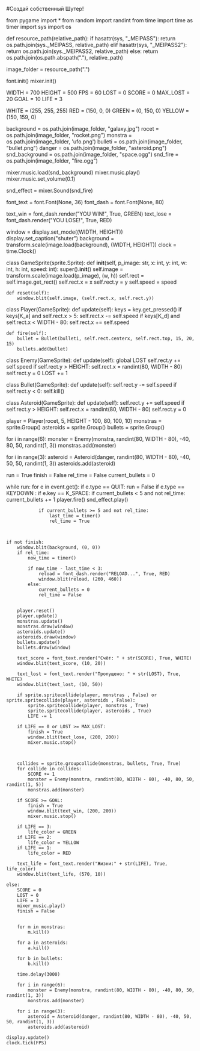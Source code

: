 #Создай собственный Шутер!

from pygame import *
from random import randint
from time import time as timer 
import sys
import os



def resource_path(relative_path):
    if hasattr(sys, "_MEIPASS"):
        return os.path.join(sys._MEIPASS, relative_path)
    elif hasattr(sys, "_MEIPASS2"):
        return os.path.join(sys._MEIPASS2, relative_path)
    else:
        return os.path.join(os.path.abspath("."), relative_path)

image_folder = resource_path(".")

font.init()
mixer.init()

WIDTH = 700
HEIGHT = 500
FPS = 60
LOST = 0
SCORE = 0
MAX_LOST = 20
GOAL = 10
LIFE = 3

 

WHITE = (255, 255, 255)
RED = (150, 0, 0)
GREEN = (0, 150, 0)
YELLOW = (150, 159, 0)

background = os.path.join(image_folder, "galaxy.jpg")
rocet = os.path.join(image_folder, "rocket.png")
monstra = os.path.join(image_folder, 'ufo.png')
bulleti = os.path.join(image_folder, "bullet.png")
danger = os.path.join(image_folder, "asteroid.png")
snd_background = os.path.join(image_folder, "space.ogg")
snd_fire =  os.path.join(image_folder, "fire.ogg")


mixer.music.load(snd_background)
mixer.music.play()
mixer.music.set_volume(0.1)


snd_effect = mixer.Sound(snd_fire)     


font_text = font.Font(None, 36)
font_dash = font.Font(None, 80)

text_win = font_dash.render("YOU WIN!", True, GREEN)
text_lose = font_dash.render("YOU LOSE!", True, RED)

window = display.set_mode((WIDTH, HEIGHT))
display.set_caption("shuter")
background = transform.scale(image.load(background), (WIDTH, HEIGHT))
clock = time.Clock()

class GameSprite(sprite.Sprite):
    def __init__(self, p_image: str, x: int, y: int, w: int, h: int, speed: int):
        super().__init__()
        self.image = transform.scale(image.load(p_image), (w, h))
        self.rect = self.image.get_rect()
        self.rect.x = x
        self.rect.y = y
        self.speed = speed

    def reset(self):
        window.blit(self.image, (self.rect.x, self.rect.y))



class Player(GameSprite):
    def update(self):
        keys = key.get_pressed()
        if keys[K_a] and self.rect.x > 5:
            self.rect.x -= self.speed
        if keys[K_d] and self.rect.x < WIDTH - 80:
            self.rect.x += self.speed
    
    def fire(self):
        bullet = Bullet(bulleti, self.rect.centerx, self.rect.top, 15, 20, 15)
        bullets.add(bullet)

class Enemy(GameSprite):
    def update(self):
        global LOST
        self.rect.y += self.speed
        if self.rect.y > HEIGHT:
            self.rect.x = randint(80, WIDTH - 80)
            self.rect.y = 0
            LOST += 1

class Bullet(GameSprite):
    def update(self):
        self.rect.y -= self.speed
        if self.rect.y < 0:
            self.kill()

class Asteroid(GameSprite):
    def update(self):
        self.rect.y += self.speed
        if self.rect.y > HEIGHT:
            self.rect.x = randint(80, WIDTH - 80)
            self.rect.y = 0





player = Player(rocet, 5, HEIGHT - 100, 80, 100, 10)
monstras = sprite.Group()
asteroids = sprite.Group()
bullets = sprite.Group()

for i in range(6):
    monster = Enemy(monstra, randint(80, WIDTH - 80), -40, 80, 50, randint(1, 3))
    monstras.add(monster)

for i in range(3):
    asteroid = Asteroid(danger, randint(80, WIDTH - 80), -40, 50, 50, randint(1, 3))
    asteroids.add(asteroid)






run = True
finish = False
rel_time = False
current_bullets = 0

while run:
    for e in event.get():
        if e.type == QUIT:
            run = False
        if e.type == KEYDOWN :
            if e.key == K_SPACE:
                if current_bullets < 5 and not rel_time:
                    current_bullets += 1
                    player.fire()
                    snd_effect.play()

                if current_bullets >= 5 and not rel_time:
                    last_time = timer()
                    rel_time = True



    if not finish:
        window.blit(background, (0, 0))
        if rel_time: 
            now_time = timer()

            if now_time - last_time < 3:
                reload = font_dash.render("RELOAD...", True, RED)
                window.blit(reload, (260, 460))
            else:
                current_bullets = 0
                rel_time = False


        player.reset()
        player.update()
        monstras.update()
        monstras.draw(window)
        asteroids.update()
        asteroids.draw(window)
        bullets.update()
        bullets.draw(window) 

        text_score = font_text.render("Счёт: " + str(SCORE), True, WHITE)
        window.blit(text_score, (10, 20))

        text_lost = font_text.render("Пропущено: " + str(LOST), True, WHITE)
        window.blit(text_lost, (10, 50))

        if sprite.spritecollide(player, monstras , False) or sprite.spritecollide(player, asteroids , False):
            sprite.spritecollide(player, monstras , True)
            sprite.spritecollide(player, asteroids , True)
            LIFE -= 1

        if LIFE == 0 or LOST >= MAX_LOST:
            finish = True
            window.blit(text_lose, (200, 200))
            mixer.music.stop()



        collides = sprite.groupcollide(monstras, bullets, True, True)
        for collide in collides:
            SCORE += 1
            monster = Enemy(monstra, randint(80, WIDTH - 80), -40, 80, 50, randint(1, 5))
            monstras.add(monster)

        if SCORE >= GOAL:
            finish = True
            window.blit(text_win, (200, 200))
            mixer.music.stop()
        
        if LIFE == 3:
            life_color = GREEN
        if LIFE == 2:
            life_color = YELLOW
        if LIFE == 1:
            life_color = RED

        text_life = font_text.render("Жизни:" + str(LIFE), True, life_color)
        window.blit(text_life, (570, 10))
    
    else:
        SCORE = 0
        LOST = 0
        LIFE = 3
        mixer_music.play()
        finish = False

        
        for m in monstras:
            m.kill()

        for a in asteroids:
            a.kill()

        for b in bullets:
            b.kill()

        time.delay(3000)

        for i in range(6):
            monster = Enemy(monstra, randint(80, WIDTH - 80), -40, 80, 50, randint(1, 3))
            monstras.add(monster)

        for i in range(3):
            asteroid = Asteroid(danger, randint(80, WIDTH - 80), -40, 50, 50, randint(1, 3))
            asteroids.add(asteroid)

    display.update()
    clock.tick(FPS)
